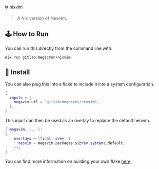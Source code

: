 :snowflake: [nixvim](https://github.com/nix-community/nixvim)

> A Nix version of Neovim.
## :joystick: How to Run
You can run this directly from the command line with:
```shell
nix run gitlab:megacron/nixvim
```

## :floppy_disk: Install
You can also plug this into a flake to include it into a system configuration.
```nix
{
  inputs = {
    megavim.url = "gitlab:megacron/nixvim";
  };
}
```

This input can then be used as an overlay to replace the default neovim.
```nix
{ megavim, ... }:
{
    overlays = (final: prev: {
      neovim = megavim.packages.${prev.system}.default;
    });
}
```
You can find more information on building your own flake
[here](https://gist.github.com/siph/288b7c6b5f68a1902d28aebc95fde4c5).
